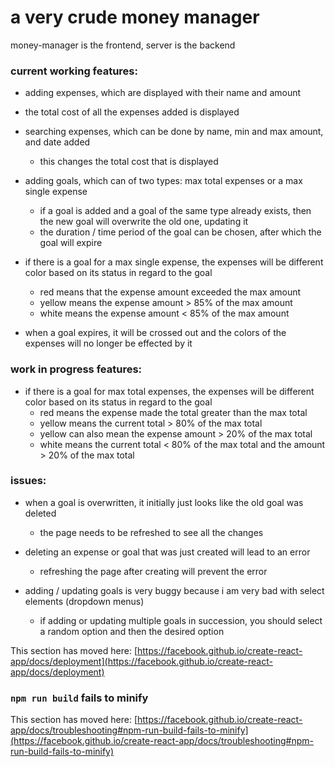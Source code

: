 # a very crude money manager

money-manager is the frontend, server is the backend

### current working features:
  - adding expenses, which are displayed with their name and amount

  - the total cost of all the expenses added is displayed

  - searching expenses, which can be done by name, min and max amount, and date added
    - this changes the total cost that is displayed

  - adding goals, which can of two types: max total expenses or a max single expense
    - if a goal is added and a goal of the same type already exists, then the new goal will overwrite the old one, updating it
    - the duration / time period of the goal can be chosen, after which the goal will expire

  - if there is a goal for a max single expense, the expenses will be different color based on its status in regard to the goal
    - red means that the expense amount exceeded the max amount
    - yellow means the expense amount > 85% of the max amount
    - white means the expense amount < 85% of the max amount

  - when a goal expires, it will be crossed out and the colors of the expenses will no longer be effected by it

### work in progress features:
  - if there is a goal for max total expenses, the expenses will be different color based on its status in regard to the goal
    - red means the expense made the total greater than the max total
    - yellow means the current total > 80% of the max total
    - yellow can also mean the expense amount > 20% of the max total
    - white means the current total < 80% of the max total and the amount > 20% of the max total

### issues:
  - when a goal is overwritten, it initially just looks like the old goal was deleted
    - the page needs to be refreshed to see all the changes

  - deleting an expense or goal that was just created will lead to an error
    - refreshing the page after creating will prevent the error

  - adding / updating goals is very buggy because i am very bad with select elements (dropdown menus)
    - if adding or updating multiple goals in succession, you should select a random option and then the desired option

This section has moved here: [https://facebook.github.io/create-react-app/docs/deployment](https://facebook.github.io/create-react-app/docs/deployment)

### `npm run build` fails to minify

This section has moved here: [https://facebook.github.io/create-react-app/docs/troubleshooting#npm-run-build-fails-to-minify](https://facebook.github.io/create-react-app/docs/troubleshooting#npm-run-build-fails-to-minify)
